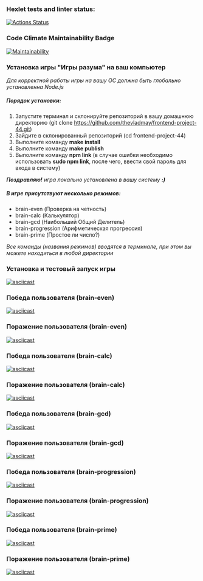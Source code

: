 ### Hexlet tests and linter status:
[![Actions Status](https://github.com/thevladmay/frontend-project-44/workflows/hexlet-check/badge.svg)](https://github.com/thevladmay/frontend-project-44/actions)
### Code Climate Maintainability Badge
[![Maintainability](https://api.codeclimate.com/v1/badges/72af2301899e317ba32a/maintainability)](https://codeclimate.com/github/thevladmay/frontend-project-44/maintainability)

### Установка игры "Игры разума" на ваш компьютер

*Для корректной работы игры на вашу ОС должна быть глобально установленна Node.js*

##### Порядок установки:
1. Запустите терминал и склонируйте репозиторий в вашу домашнюю директорию
(git clone https://github.com/thevladmay/frontend-project-44.git)
2. Зайдите в склонированный репозиторий (cd frontend-project-44)
3. Выполните команду **make install**
4. Выполните команду **make publish**
5. Выполните команду **npm link** (в случае ошибки необходимо использовать **sudo npm link**, после чего, ввести свой пароль для входа в систему)

***Поздравляю!*** *игра локально установлена в вашу систему* ***:)***

##### В игре присутствуют несколько режимов:
- brain-even (Проверка на четность)
- brain-calc (Калькулятор)
- brain-gcd (Наибольший Общий Делитель)
- brain-progression (Арифметическая прогрессия)
- brain-prime (Простое ли число?)

*Все команды (названия режимов) вводятся в терминале, при этом вы можете находиться в любой директории*

### Установка и тестовый запуск игры

[![asciicast](https://asciinema.org/a/pVfs7f3mpaBarnpztPlKvsyh5.svg)](https://asciinema.org/a/pVfs7f3mpaBarnpztPlKvsyh5)

### Победа пользователя (brain-even)

[![asciicast](https://asciinema.org/a/oA1kZGrT2NP7WXkICeV2CA5M3.svg)](https://asciinema.org/a/oA1kZGrT2NP7WXkICeV2CA5M3)

### Поражение пользователя (brain-even)

[![asciicast](https://asciinema.org/a/dyHGER7oqz0uFYYlbrAsr9BHp.svg)](https://asciinema.org/a/dyHGER7oqz0uFYYlbrAsr9BHp)

### Победа пользователя (brain-calc)

[![asciicast](https://asciinema.org/a/lpLhHeblO0oLTPVwucwLzNj7k.svg)](https://asciinema.org/a/lpLhHeblO0oLTPVwucwLzNj7k)

### Поражение пользователя (brain-calc)

[![asciicast](https://asciinema.org/a/tTCbkeVtjArBfD3D9x2nnQz5G.svg)](https://asciinema.org/a/tTCbkeVtjArBfD3D9x2nnQz5G)

### Победа пользователя (brain-gcd)

[![asciicast](https://asciinema.org/a/OK1RNgn0EsYKqzLj9I3SZv449.svg)](https://asciinema.org/a/OK1RNgn0EsYKqzLj9I3SZv449)

### Поражение пользователя (brain-gcd)

[![asciicast](https://asciinema.org/a/e9cBxhg58XmgAMqdU44Sx9cD1.svg)](https://asciinema.org/a/e9cBxhg58XmgAMqdU44Sx9cD1)

### Победа пользователя (brain-progression)

[![asciicast](https://asciinema.org/a/6Z3y1Wog9Qst5XnHuSLCUpyfg.svg)](https://asciinema.org/a/6Z3y1Wog9Qst5XnHuSLCUpyfg)

### Поражение пользователя (brain-progression)

[![asciicast](https://asciinema.org/a/S6EaHm6lXwr71y6aRuJtJtyCs.svg)](https://asciinema.org/a/S6EaHm6lXwr71y6aRuJtJtyCs)

### Победа пользователя (brain-prime)

[![asciicast](https://asciinema.org/a/7BSZy7EbnlG4ZN5f2YCg91IOr.svg)](https://asciinema.org/a/7BSZy7EbnlG4ZN5f2YCg91IOr)

### Поражение пользователя (brain-prime)

[![asciicast](https://asciinema.org/a/h2qjlPnikjW27M89pkzTGTBxJ.svg)](https://asciinema.org/a/h2qjlPnikjW27M89pkzTGTBxJ)
